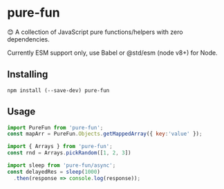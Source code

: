 # pure-fun
😊  A collection of JavaScript pure functions/helpers with zero dependencies.

Currently ESM support only, use Babel or @std/esm (node v8+) for Node.

## Installing

```
npm install (--save-dev) pure-fun
```

## Usage

```js
import PureFun from 'pure-fun';
const mapArr = PureFun.Objects.getMappedArray({ key:'value' });

import { Arrays } from 'pure-fun';
const rnd = Arrays.pickRandom([1, 2, 3])

import sleep from 'pure-fun/async';
const delayedRes = sleep(1000)
  .then(response => console.log(response));
```
